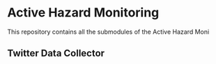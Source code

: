 # Active Hazard Monitoring

This repository contains all the submodules of the Active Hazard Moni

## Twitter Data Collector
